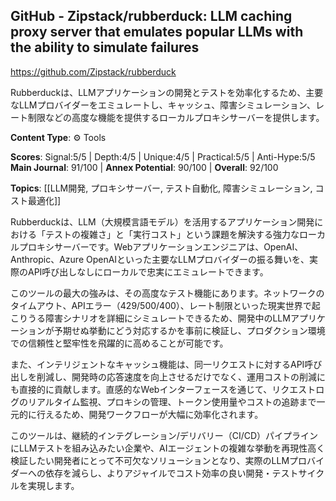 ## GitHub - Zipstack/rubberduck: LLM caching proxy server that emulates popular LLMs with the ability to simulate failures

https://github.com/Zipstack/rubberduck

Rubberduckは、LLMアプリケーションの開発とテストを効率化するため、主要なLLMプロバイダーをエミュレートし、キャッシュ、障害シミュレーション、レート制限などの高度な機能を提供するローカルプロキシサーバーを提供します。

**Content Type**: ⚙️ Tools

**Scores**: Signal:5/5 | Depth:4/5 | Unique:4/5 | Practical:5/5 | Anti-Hype:5/5
**Main Journal**: 91/100 | **Annex Potential**: 90/100 | **Overall**: 92/100

**Topics**: [[LLM開発, プロキシサーバー, テスト自動化, 障害シミュレーション, コスト最適化]]

Rubberduckは、LLM（大規模言語モデル）を活用するアプリケーション開発における「テストの複雑さ」と「実行コスト」という課題を解決する強力なローカルプロキシサーバーです。Webアプリケーションエンジニアは、OpenAI、Anthropic、Azure OpenAIといった主要なLLMプロバイダーの振る舞いを、実際のAPI呼び出しなしにローカルで忠実にエミュレートできます。

このツールの最大の強みは、その高度なテスト機能にあります。ネットワークのタイムアウト、APIエラー（429/500/400）、レート制限といった現実世界で起こりうる障害シナリオを詳細にシミュレートできるため、開発中のLLMアプリケーションが予期せぬ挙動にどう対応するかを事前に検証し、プロダクション環境での信頼性と堅牢性を飛躍的に高めることが可能です。

また、インテリジェントなキャッシュ機能は、同一リクエストに対するAPI呼び出しを削減し、開発時の応答速度を向上させるだけでなく、運用コストの削減にも直接的に貢献します。直感的なWebインターフェースを通じて、リクエストログのリアルタイム監視、プロキシの管理、トークン使用量やコストの追跡まで一元的に行えるため、開発ワークフローが大幅に効率化されます。

このツールは、継続的インテグレーション/デリバリー（CI/CD）パイプラインにLLMテストを組み込みたい企業や、AIエージェントの複雑な挙動を再現性高く検証したい開発者にとって不可欠なソリューションとなり、実際のLLMプロバイダーへの依存を減らし、よりアジャイルでコスト効率の良い開発・テストサイクルを実現します。